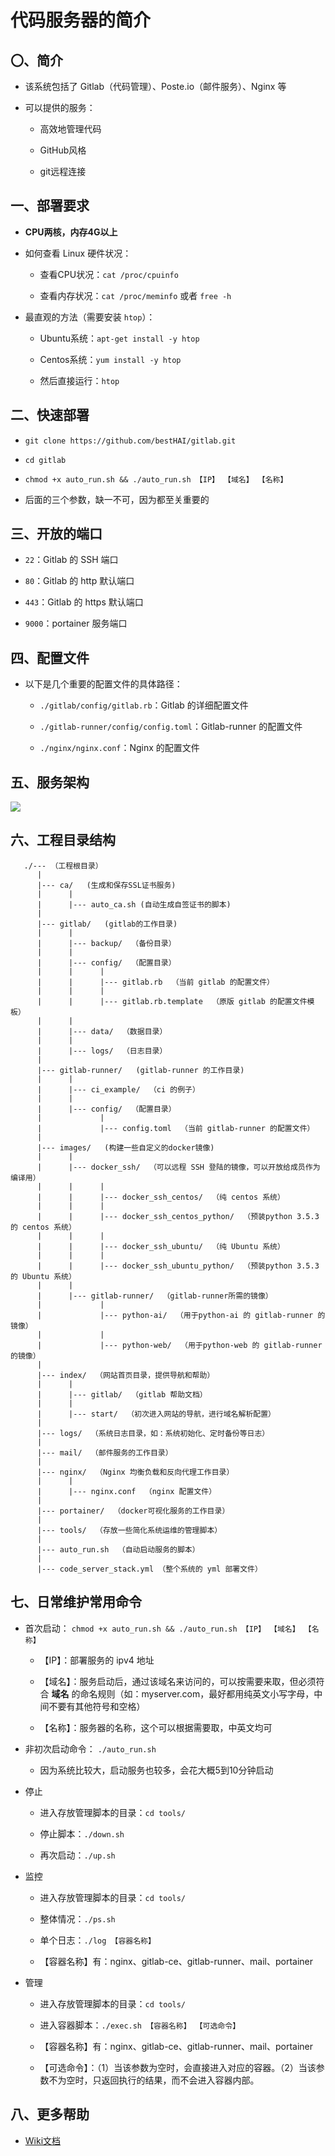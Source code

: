  # 代码服务器的简介

## 〇、简介

* 该系统包括了 Gitlab（代码管理）、Poste.io（邮件服务）、Nginx 等

* 可以提供的服务：

  * 高效地管理代码
  
  * GitHub风格
  
  * git远程连接

## 一、部署要求

* **CPU两核，内存4G以上**

* 如何查看 Linux 硬件状况：

  * 查看CPU状况：`cat /proc/cpuinfo`
  
  * 查看内存状况：`cat /proc/meminfo` 或者 `free -h`
  
* 最直观的方法（需要安装 `htop`）：
  
  * Ubuntu系统：`apt-get install -y htop`
  
  * Centos系统：`yum install -y htop`
  
  * 然后直接运行：`htop`

## 二、快速部署

* `git clone https://github.com/bestHAI/gitlab.git`

* `cd gitlab`

* `chmod +x auto_run.sh && ./auto_run.sh 【IP】 【域名】 【名称】` 

* 后面的三个参数，缺一不可，因为都至关重要的

## 三、开放的端口

* `22`：Gitlab 的 SSH 端口

* `80`：Gitlab 的 http 默认端口

* `443`：Gitlab 的 https 默认端口

* `9000`：portainer 服务端口

## 四、配置文件

* 以下是几个重要的配置文件的具体路径：

  * `./gitlab/config/gitlab.rb`：Gitlab 的详细配置文件

  * `./gitlab-runner/config/config.toml`：Gitlab-runner 的配置文件

  * `./nginx/nginx.conf`：Nginx 的配置文件

## 五、服务架构

![](https://raw.githubusercontent.com/bestHAI/gitlab/master/index/gitlab/src/server_architecture.png)

## 六、工程目录结构

```text
   ./--- （工程根目录）
      |
      |--- ca/   (生成和保存SSL证书服务)
      |      |
      |      |--- auto_ca.sh (自动生成自签证书的脚本)
      |
      |--- gitlab/   (gitlab的工作目录)
      |      |
      |      |--- backup/  （备份目录）
      |      |
      |      |--- config/  （配置目录）
      |      |      |
      |      |      |--- gitlab.rb  （当前 gitlab 的配置文件）
      |      |      |
      |      |      |--- gitlab.rb.template  （原版 gitlab 的配置文件模板）
      |      |
      |      |--- data/  （数据目录）
      |      |
      |      |--- logs/  （日志目录）
      |
      |--- gitlab-runner/   (gitlab-runner 的工作目录)
      |      |
      |      |--- ci_example/  （ci 的例子）
      |      |
      |      |--- config/  （配置目录）
      |             |
      |             |--- config.toml  （当前 gitlab-runner 的配置文件）
      |
      |--- images/   (构建一些自定义的docker镜像)
      |      |
      |      |--- docker_ssh/  （可以远程 SSH 登陆的镜像，可以开放给成员作为编译用）
      |      |      |
      |      |      |--- docker_ssh_centos/  （纯 centos 系统）
      |      |      |
      |      |      |--- docker_ssh_centos_python/  （预装python 3.5.3 的 centos 系统）
      |      |      |
      |      |      |--- docker_ssh_ubuntu/  （纯 Ubuntu 系统）
      |      |      |
      |      |      |--- docker_ssh_ubuntu_python/  （预装python 3.5.3 的 Ubuntu 系统）
      |      |
      |      |--- gitlab-runner/  （gitlab-runner所需的镜像）
      |             |
      |             |--- python-ai/  （用于python-ai 的 gitlab-runner 的镜像）
      |             |
      |             |--- python-web/  （用于python-web 的 gitlab-runner 的镜像）
      |
      |--- index/  （网站首页目录，提供导航和帮助）
      |      |
      |      |--- gitlab/  （gitlab 帮助文档）
      |      |
      |      |--- start/  （初次进入网站的导航，进行域名解析配置）
      |
      |--- logs/  （系统日志目录，如：系统初始化、定时备份等日志）
      |
      |--- mail/  （邮件服务的工作目录）
      |
      |--- nginx/  （Nginx 均衡负载和反向代理工作目录）
      |      |
      |      |--- nginx.conf  （nginx 配置文件）
      |
      |--- portainer/  （docker可视化服务的工作目录）
      |
      |--- tools/  （存放一些简化系统运维的管理脚本）
      |
      |--- auto_run.sh  （自动启动服务的脚本）
      |
      |--- code_server_stack.yml （整个系统的 yml 部署文件）

```

## 七、日常维护常用命令

* 首次启动： `chmod +x auto_run.sh && ./auto_run.sh 【IP】 【域名】 【名称】`
    
    * 【IP】：部署服务的 ipv4 地址
    
    * 【域名】：服务启动后，通过该域名来访问的，可以按需要来取，但必须符合 **域名** 的命名规则（如：myserver.com，最好都用纯英文小写字母，中间不要有其他符号和空格）
    
    * 【名称】：服务器的名称，这个可以根据需要取，中英文均可
    
* 非初次启动命令： `./auto_run.sh`
    
    * 因为系统比较大，启动服务也较多，会花大概5到10分钟启动
    
* 停止

    * 进入存放管理脚本的目录：`cd tools/`

    * 停止脚本：`./down.sh`
    
    * 再次启动：`./up.sh`

* 监控

    * 进入存放管理脚本的目录：`cd tools/`
    
    * 整体情况：`./ps.sh`
    
    * 单个日志：`./log 【容器名称】`
    
    * 【容器名称】有：nginx、gitlab-ce、gitlab-runner、mail、portainer

* 管理

    * 进入存放管理脚本的目录：`cd tools/`

    * 进入容器脚本：`./exec.sh 【容器名称】 【可选命令】`
    
    * 【容器名称】有：nginx、gitlab-ce、gitlab-runner、mail、portainer
    
    * 【可选命令】：（1）当该参数为空时，会直接进入对应的容器。（2）当该参数不为空时，只返回执行的结果，而不会进入容器内部。

## 八、更多帮助

* [Wiki文档](https://github.com/bestHAI/gitlab/wiki)
